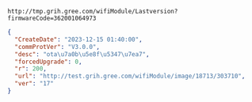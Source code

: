 `http://tmp.grih.gree.com/wifiModule/Lastversion?firmwareCode=362001064973`

```json
{
  "CreateDate": "2023-12-15 01:40:00",
  "commProtVer": "V3.0.0",
  "desc": "ota\u7a0b\u5e8f\u5347\u7ea7",
  "forcedUpgrade": 0,
  "r": 200,
  "url": "http://test.grih.gree.com/wifiModule/image/18713/303710",
  "ver": "17"
}
```